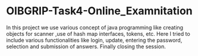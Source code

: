 # OIBGRIP-Task4-Online_Examnitation
In this project we use various concept of java programming like creating objects for scanner ,use of hash map interfaces, tokens, etc.
Here I tried to include various functionalities like login, update, entering the password, selection and submission of answers.
Finally closing the session.
